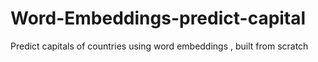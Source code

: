 # Word-Embeddings-predict-capital
Predict capitals of countries using word embeddings , built from scratch
